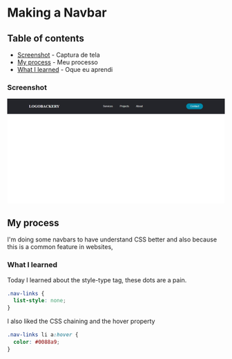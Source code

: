 # Making a Navbar

## Table of contents
- [Screenshot](#screenshot) - Captura de tela
- [My process](#my-process) - Meu processo
- [What I learned](#what-i-learned) - Oque eu aprendi

### Screenshot
<img src="navbar.png"/>

## My process
I'm doing some navbars to have understand CSS better and also because this is a common feature in websites,


### What I learned
Today I learned about the style-type tag, these dots are a pain.
```css
.nav-links {
  list-style: none;
}
```

I also liked the CSS chaining and the hover property
```css 
.nav-links li a:hover {
  color: #0088a9;
}
``` 
